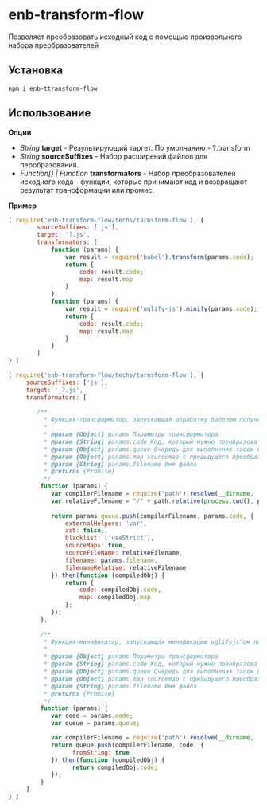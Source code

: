 # enb-transform-flow

Позволяет преобразовать исходный код с помощью произвольного набора преобразователей

## Установка

``` npm i enb-ttransform-flow ```

## Использование 

**Опции**

* *String* **target** - Результирующий таргет. По умолчанию - ?.transform
* *String* **sourceSuffixes** - Набор расширений файлов для перобразования.
* *Function[] | Function* **transformators** - Набор преобразователей исходного кода - функции, которые принимают код и возвращают результат трансформации или промис.

**Пример**

```javascript
[ require('enb-transform-flow/techs/tarnsform-flow'), {
		sourceSuffixes: ['js'],
		target: '?.js',
		transformators: [
			function (params) {
			    var result = require('babel').transform(params.code);
			    return {
			        code: result.code; 
			        map: result.map
			    }
			},
			function (params) {
			    var result = require('uglify-js').minify(params.code);
			    return {
			        code: result.code; 
			        map: result.map
			    }
			}
		]
} ]
```


```javascript
[ require('enb-transform-flow/techs/tarnsform-flow'), {
     sourceSuffixes: ['js'],
     target: '_?.js',
     transformators: [
     
        /**
          * Функция-трансформатор, запускающая обработку бабелем полученного кода
          *
          * @param {Object} params Параметры трансформатора
          * @param {String} params.code Код, который нужно преобразовать
          * @param {Object} params.queue Очередь для выполнения тасок в параллельных подпроцессах
          * @param {Object} params.map sourcemap с предыдущего преобразования
          * @param {String} params.filename Имя файла
          * @returns {Promise}
          */
         function (params) {
            var compilerFilename = require('path').resolve(__dirname, './worker-tasks/babel-transformator');
            var relativeFilename = "/" + path.relative(process.cwd(), params.filename);
    
            return params.queue.push(compilerFilename, params.code, {
                externalHelpers: 'var',
                ast: false,
                blacklist: ['useStrict'],
                sourceMaps: true,
                sourceFileName: relativeFilename,
                filename: params.filename,
                filenameRelative: relativeFilename
            }).then(function (compiledObj) {
                return {
                    code: compiledObj.code,
                    map: compiledObj.map
                };
            });
         },
         
         /**
          * Функция-минификатор, запускающая минификацию uglifyjs'ом полученного кода
          *
          * @param {Object} params Параметры трансформатора
          * @param {String} params.code Код, который нужно преобразовать
          * @param {Object} params.queue Очередь для выполнения тасок в параллельных подпроцессах
          * @param {Object} params.map sourcemap с предыдущего преобразования
          * @param {String} params.filename Имя файла
          * @returns {Promise}
          */
         function (params) {
            var code = params.code;
            var queue = params.queue;

            var compilerFilename = require('path').resolve(__dirname, './worker-tasks/uglifyjs-minifier');
            return queue.push(compilerFilename, code, {
                  fromString: true
            }).then(function (compiledObj) {
                  return compiledObj.code;
            });
         }
     ]
} ]
```